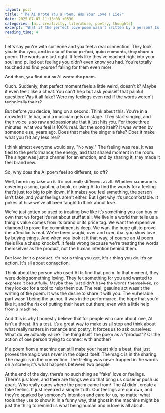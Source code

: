 ```yaml
---
layout: post
title: "The AI Wrote You a Poem. Was Your Love a Lie?"
date: 2025-07-07 11:13:08 +0530
categories: [ai, creativity, literature, poetry, thoughts]
excerpt: "What if the perfect love poem wasn't written by a person? Is the love still real?"
reading_time: 4
---
```


Let's say you're with someone and you feel a real connection. They look you in the eyes, and in one of those perfect, quiet moments, they share a poem. The words are just right. It feels like they’ve reached right into your soul and pulled out feelings you didn't even know you had. You’re totally touched and find yourself falling for them even more.

And then, you find out an AI wrote the poem.

Ouch. Suddenly, that perfect moment feels a little weird, doesn't it? Maybe it even feels like a cheat. You can't help but ask yourself that painful question: Was it all fake? Were my feelings even real if the words weren't technically theirs?

But before you decide, hang on a second. Think about this. You’re in a crowded little bar, and a musician gets on stage. They start singing, and their voice is so raw and passionate that it just hits you. For those three minutes, what you feel is 100% real. But the song itself? It was written by someone else, years ago. Does that make the singer a fake? Does it make what you felt any less real?

I think almost everyone would say, "No way!" The feeling was real. It was tied to the performance, the energy, and that shared moment in the room. The singer was just a channel for an emotion, and by sharing it, they made it feel brand new.

So, why does the AI poem feel so different, so off?

Well, here’s my take on it. It’s not really different at all. Whether someone is covering a song, quoting a book, or using AI to find the words for a feeling that’s just too big to pin down, if it makes you feel something, the person isn’t fake, and your feelings aren't either. But I get why it’s uncomfortable. It pokes at how we’ve all been taught to think about love.

We’ve just gotten so used to treating love like it’s something you can buy or own that we forget it’s not about stuff at all. We live in a world that tells us a thing's value comes from its brand or its price tag. We want the expensive diamond to prove the commitment is deep. We want the huge gift to prove the affection is real. We've been taught, over and over, that you show love by buying things. And when you look at it that way, of course an AI poem feels like a cheap knockoff. It feels wrong because we're treating the words themselves as the product, not the human intention behind them.

But love isn't a product. It's not a thing you get, it's a thing you do. It’s an action. It's all about connection.

Think about the person who used AI to find that poem. In that moment, they were doing something loving. They felt something for you and wanted to express it beautifully. Maybe they just didn't have the words themselves, so they looked for a tool to help them out. The real, genuine act wasn't the writing of the poem. It was the desire to share it with you. The vulnerable part wasn't being the author. It was in the performance, the hope that you'd like it, and the risk of putting their heart out there, even with a little help from a machine.

And this is why I honestly believe that for people who care about love, AI isn't a threat. It’s a test. It’s a great way to make us all stop and think about what really matters in romance and poetry. It forces us to ask ourselves: What do we actually value? The thing itself, the poem as a "product"? Or the action of one person trying to connect with another?

If a poem from a machine can still make your heart skip a beat, that just proves the magic was never in the object itself. The magic is in the sharing. The magic is in the connection. The feeling was never trapped in the words on a screen; it’s what happens between two people.

At the end of the day, there’s no such thing as "fake" love or feelings. There's just love, and there are things we do that bring us closer or push us apart. Who really cares where the poem came from? The AI didn't create a fake feeling. It just revealed a simple truth. Our feelings are our own, and they're sparked by someone's intention and care for us, no matter what tools they use to show it. In a funny way, that ghost in the machine might be just the thing to remind us what being human and in love is all about.
